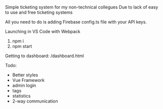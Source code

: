﻿Simple ticketing system for my non-technical collegues
 Due to lack of easy to use and free ticketing systems

All you need to do is adding Firebase config.ts file with your API keys.

Launching in VS Code with Webpack
1. npm i
2. npm start

Getting to dashboard: /dashboard.html

Todo:
 - Better styles
 - Vue Framework
 - admin login
 - tags
 - statistics
 - 2-way communication
